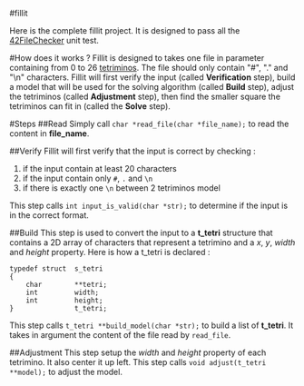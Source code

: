 #fillit

Here is the complete fillit project. It is designed to pass all the [42FileChecker](https://github.com/jgigault/42FileChecker) unit test.

#How does it works ?
Fillit is designed to takes one file in parameter containing from 0 to 26 [tetriminos](https://fr.wikipedia.org/wiki/Tétromino). The file should only contain "#", "." and "\n" characters.
Fillit will first verify the input (called **Verification** step), build a model that will be used for the solving algorithm (called **Build** step), adjust the tetriminos (called **Adjustment** step), then find the smaller square the tetriminos can fit in (called the **Solve** step).

#Steps
##Read
Simply call `char *read_file(char *file_name);` to read the content in **file_name**.

##Verify
Fillit will first verify that the input is correct by checking :

 1. if the input contain at least 20 characters
 2. if the input contain only `#`, `.` and `\n`
 3. if there is exactly one `\n` between 2 tetriminos model

This step calls `int input_is_valid(char *str);` to determine if the input is in the correct format.

##Build
This step is used to convert the input to a **t_tetri** structure that contains a 2D array of characters that represent a tetrimino and a *x*, *y*, *width* and *height* property.
Here is how a t_tetri is declared :

    typedef struct	s_tetri
    {
    	char		**tetri;
    	int			width;
    	int			height;
    }				t_tetri;

This step calls `t_tetri **build_model(char *str);` to build a list of **t_tetri**. It takes in argument the content of the file read by `read_file`.

##Adjustment
This step setup the *width* and *height* property of each tetrimino. It also center it up left.
This step calls `void adjust(t_tetri **model);` to adjust the model.
